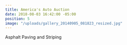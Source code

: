 ```yaml
---
title: America's Auto Auction
date: 2018-08-03 16:42:00 -05:00
position: 5
image: "/uploads/gallery_20140905_081823_resized.jpg"
---
```


Asphalt Paving and Striping